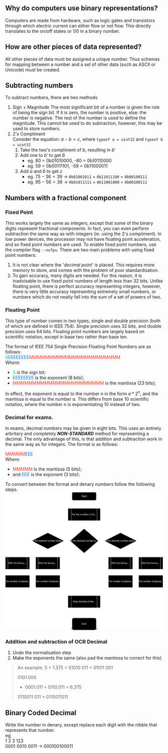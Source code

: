 
## Why do computers use binary representations?
Computers are made from hardware, such as logic gates and transistors through which electric current can either flow or not flow. This directly translates to the on/off states or 1/0 in a binary number.

## How are other pieces of data represented?
All other pieces of data must be assigned a unique number. Thus schemas for mapping between a number and a set of other data (such as ASCII or Unicode) must be created.

## Subtracting numbers
To subtract numbers, there are two methods
1. Sign + Magnitude
	The most significant bit of a number is given the role of being the sign bit. If it is zero, the number is positive, else: the number is negative. The rest of the number is used to define the magnitude. This cannot be used to do subtraction, however, this may be used to store numbers.
2. 2's Compliment  
	Consider the equation: $a - b = c$, where `typeof a = uint32` and `typeof b = uint32`
	1. Take the two's compliment of $b$, resulting in $b'$  
	2. Add one to $b'$ to get $\bar{b}$
		- eg. 	80 = 0b01010000, -80 = 0b10110000
		- eg. 	59 = 0b00111101, -59 = 0b11000011
	3. Add $a$ and $\bar{b}$ to get $c$
		- eg.  $75 - 36 = 39$ -> `0b01001011` + `0b11011100` = `0b00100111`
		- eg. $95 - 56 = 39$ -> `0b01011111` + `0b11001000` = `0b00100111` 

## Numbers with a fractional component
### Fixed Point
This works largely the same as integers, except that some of the binary digits represent fractional components. In fact, you can even perform subtraction the same way as with integers (ie. using the 2's compliment). In low power devices, the processor may not have floating point acceleration, and so fixed point numbers are used. To enable fixed point numbers, use the compiler flag `--nofpu`. There are two main problems with using fixed point numbers:
1. It is not clear where the '*decimal point*' is placed. This requires more memory to store, and comes with the problem of poor standardisation.
2. To gain accuracy, many digits are needed. For this reason, it is inadvisable to use fixed point numbers of length less than 32 bits. Unlike floating point, there is perfect accuracy representing integers, however, there is very little accuracy representing extremely small numbers, or numbers which do not neatly fall into the sum of a set of powers of two.
### Floating Point
This type of number comes in two types, single and double precision (both of which are defined in IEEE 754). Single precision uses 32 bits, and double precision uses 64 bits. Floating point numbers are largely based on scientific notation, except in base two rather than base ten.

The format of IEEE 754 Single Precision Floating Point Numbers are as follows:  
<span style="color:#00dd33;">S</span><span style="color:#0077ff">EEEEEEEE</span><span style = "color:#ff3322">MMMMMMMMMMMMMMMMMMMMMMM</span>  
Where: 
- <span style="color:#00dd33;">S</span> is the sign bit;
- <span style="color:#0077ff;">EEEEEEEE</span> is the exponent (8 bits);
- <span style = "color:#ff3322">MMMMMMMMMMMMMMMMMMMMMMM</span> is the mantissa (23 bits);

In effect, the exponent is equal to the number $n$ in the form $a*2^n$, and the mantissa is equal to the number $a$. This differs from base 10 scientific notation, where the number $n$ is exponentiating 10 instead of two.

### Decimal for exams.
In exams, decimal numbers may be given in eight bits. This uses an entirely arbritary and completely ***NON-STANDARD*** method for representing a decimal. The only advantage of this, is that addition and subtraction work in the same way as for integers. The format is as follows:

<span style = "color:#ff3322">MMMMM</span><span style="color:#0077ff">EEE</span>  
Where: 
- <span style = "color:#ff3322">MMMMM</span> is the mantissa (5 bits);
- and <span style="color:#0077ff;">EEE</span> is the exponent (3 bits);

To convert between the format and denary numbers follow the following steps.
![Flowchart](./Images/Data_Representation/flowchart.svg)

### Addition and subtraction of OCR Decimal
1. Undo the normalisation step
2. Make the exponents the same (also pad the mantissa to correct for this)

> An example:
> 5 + 1.375 > 01010 011 + 01011 001
>
>   0101.000
> + 0001.011
> = 0110.011 = 6.375
>
> 0110011 011 > 0110011011

## Binary Coded Decimal
Write the number in denary, except replace each digit with the nibble that represents that number.  
eg.  
  1    2    3			123  
0001 0010 0011 -> 000100100011  